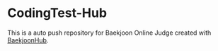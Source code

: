 # CodingTest-Hub
This is a auto push repository for Baekjoon Online Judge created with [BaekjoonHub](https://github.com/BaekjoonHub/BaekjoonHub).
